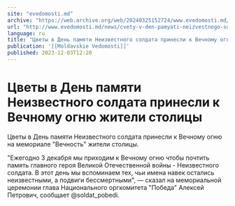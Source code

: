 ```yaml
---
site: "evedomosti.md"
archive: "https://web.archive.org/web/20240325152724/www.evedomosti.md/news/cvety-v-den-pamyati-neizvestnogo-soldata-prinesli-k-vechnomu"
url: "http://www.evedomosti.md/news/cvety-v-den-pamyati-neizvestnogo-soldata-prinesli-k-vechnomu"
language: ru
title: "Цветы в День памяти Неизвестного солдата принесли к Вечному огню жители столицы"
publication: '[[Moldavskie Vedomosti]]'
published: 2023-12-03T12:20
---
```


# Цветы в День памяти Неизвестного солдата принесли к Вечному огню жители столицы

Цветы в День памяти Неизвестного солдата принесли к Вечному огню на мемориале "Вечность" жители столицы.

"Ежегодно 3 декабря мы приходим к Вечному огню чтобы почтить память главного героя Великой Отечественной войны - Неизвестного солдата. В этот день мы вспоминаем тех, чьи имена навек остались неизвестными, а подвиги бессмертными", — сказал на мемориальной церемонии глава Национального оргкомитета "Победа" Алексей Петрович, сообщает @soldat_pobedi.